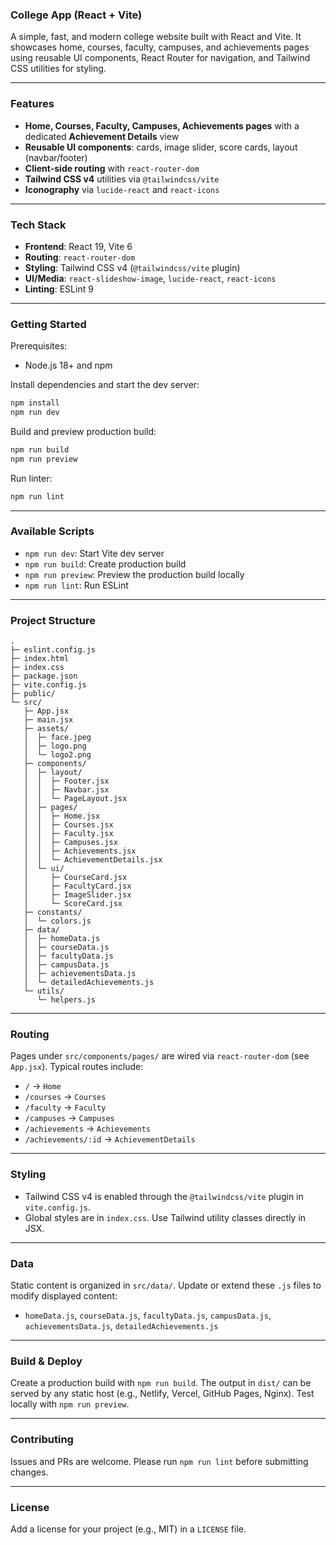 ### College App (React + Vite)

A simple, fast, and modern college website built with React and Vite. It showcases home, courses, faculty, campuses, and achievements pages using reusable UI components, React Router for navigation, and Tailwind CSS utilities for styling.

---

### Features
- **Home, Courses, Faculty, Campuses, Achievements pages** with a dedicated **Achievement Details** view
- **Reusable UI components**: cards, image slider, score cards, layout (navbar/footer)
- **Client-side routing** with `react-router-dom`
- **Tailwind CSS v4** utilities via `@tailwindcss/vite`
- **Iconography** via `lucide-react` and `react-icons`

---

### Tech Stack
- **Frontend**: React 19, Vite 6
- **Routing**: `react-router-dom`
- **Styling**: Tailwind CSS v4 (`@tailwindcss/vite` plugin)
- **UI/Media**: `react-slideshow-image`, `lucide-react`, `react-icons`
- **Linting**: ESLint 9

---

### Getting Started
Prerequisites:
- Node.js 18+ and npm

Install dependencies and start the dev server:

```bash
npm install
npm run dev
```

Build and preview production build:

```bash
npm run build
npm run preview
```

Run linter:

```bash
npm run lint
```

---

### Available Scripts
- `npm run dev`: Start Vite dev server
- `npm run build`: Create production build
- `npm run preview`: Preview the production build locally
- `npm run lint`: Run ESLint

---

### Project Structure
```text
.
├─ eslint.config.js
├─ index.html
├─ index.css
├─ package.json
├─ vite.config.js
├─ public/
└─ src/
   ├─ App.jsx
   ├─ main.jsx
   ├─ assets/
   │  ├─ face.jpeg
   │  ├─ logo.png
   │  └─ logo2.png
   ├─ components/
   │  ├─ layout/
   │  │  ├─ Footer.jsx
   │  │  ├─ Navbar.jsx
   │  │  └─ PageLayout.jsx
   │  ├─ pages/
   │  │  ├─ Home.jsx
   │  │  ├─ Courses.jsx
   │  │  ├─ Faculty.jsx
   │  │  ├─ Campuses.jsx
   │  │  ├─ Achievements.jsx
   │  │  └─ AchievementDetails.jsx
   │  └─ ui/
   │     ├─ CourseCard.jsx
   │     ├─ FacultyCard.jsx
   │     ├─ ImageSlider.jsx
   │     └─ ScoreCard.jsx
   ├─ constants/
   │  └─ colors.js
   ├─ data/
   │  ├─ homeData.js
   │  ├─ courseData.js
   │  ├─ facultyData.js
   │  ├─ campusData.js
   │  ├─ achievementsData.js
   │  └─ detailedAchievements.js
   └─ utils/
      └─ helpers.js
```

---

### Routing
Pages under `src/components/pages/` are wired via `react-router-dom` (see `App.jsx`). Typical routes include:
- `/` → `Home`
- `/courses` → `Courses`
- `/faculty` → `Faculty`
- `/campuses` → `Campuses`
- `/achievements` → `Achievements`
- `/achievements/:id` → `AchievementDetails`

---

### Styling
- Tailwind CSS v4 is enabled through the `@tailwindcss/vite` plugin in `vite.config.js`.
- Global styles are in `index.css`. Use Tailwind utility classes directly in JSX.

---

### Data
Static content is organized in `src/data/`. Update or extend these `.js` files to modify displayed content:
- `homeData.js`, `courseData.js`, `facultyData.js`, `campusData.js`, `achievementsData.js`, `detailedAchievements.js`

---

### Build & Deploy
Create a production build with `npm run build`. The output in `dist/` can be served by any static host (e.g., Netlify, Vercel, GitHub Pages, Nginx). Test locally with `npm run preview`.

---

### Contributing
Issues and PRs are welcome. Please run `npm run lint` before submitting changes.

---

### License
Add a license for your project (e.g., MIT) in a `LICENSE` file.
